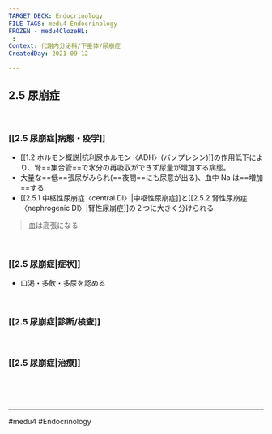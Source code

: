 ```yaml
---
TARGET DECK: Endocrinology
FILE TAGS: medu4 Endocrinology
FROZEN - medu4ClozeHL:
 : 
Context: 代謝内分泌科/下垂体/尿崩症
CreatedDay: 2021-09-12

---
```


## 2.5 尿崩症

<br>

### [[2.5 尿崩症|病態・疫学]]
* [[1.2 ホルモン概説|抗利尿ホルモン〈ADH〉(バソプレシン)]]の作用低下により、腎==集合管==で水分の再吸収ができず尿量が増加する病態。
* 大量な==低==張尿がみられ(==夜間==にも尿意が出る)、血中 Na は==増加==する
* [[2.5.1 中枢性尿崩症〈central DI〉|中枢性尿崩症]]と[[2.5.2 腎性尿崩症〈nephrogenic DI〉|腎性尿崩症]]の２つに大きく分けられる
>血は高張になる
<!--ID: 1631507957911-->


<br>

### [[2.5 尿崩症|症状]]
* 口渇・多飲・多尿を認める

<br>

### [[2.5 尿崩症|診断/検査]]


<br>

### [[2.5 尿崩症|治療]]


<br><br><br>

---
#medu4 #Endocrinology  
